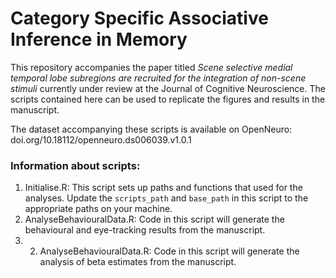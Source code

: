 # Category Specific Associative Inference in Memory

This repository accompanies the paper titled *Scene selective medial temporal lobe subregions are recruited for the integration of non-scene stimuli* currently under review at the Journal of Cognitive Neuroscience. The scripts contained here can be used to replicate the figures and results in the manuscript.

The dataset accompanying these scripts is available on OpenNeuro: doi.org/10.18112/openneuro.ds006039.v1.0.1

### Information about scripts:
1. Initialise.R: This script sets up paths and functions that used for the analyses. Update the `scripts_path` and `base_path` in this script to the appropriate paths on your machine.
2. AnalyseBehaviouralData.R: Code in this script will generate the behavioural and eye-tracking results from the manuscript.
3. 2. AnalyseBehaviouralData.R: Code in this script will generate the analysis of beta estimates from the manuscript.
